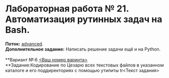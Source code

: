 ﻿# Лабораторная работа № 21. Автоматизация рутинных задач на Bash.
**Поток:** <ins>advanced</ins>.</br>**Дополнительное задание:** Написать решение задачи ещё и на Python.</br></br>**Вариант №:6 <ins><Ваш номер варинта></ins></br>**Задание:Кодирование по Цезарю всех текстовых файлов в указанном каталоге и его поддиректориях с помощью утилиты tr<Текст задания>
